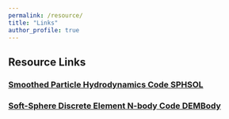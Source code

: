 ```yaml
---
permalink: /resource/
title: "Links"
author_profile: true
---
```


## Resource Links

### <a href="https://sphsol-tutorial.readthedocs.io/en/latest/" target="_blank">Smoothed Particle Hydrodynamics Code SPHSOL</a>

### <a href="https://bin-cheng-thu.github.io/dembody-code/" target="_blank">Soft-Sphere Discrete Element N-body Code DEMBody</a>
